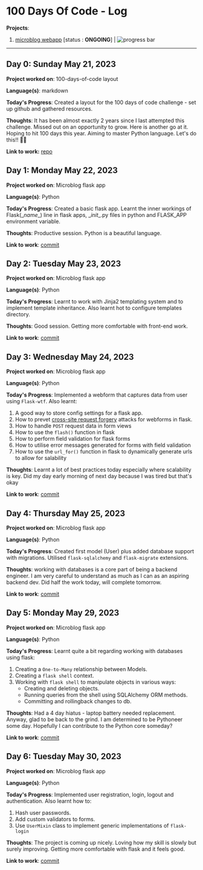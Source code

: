 # 100 Days Of Code - Log

**Projects**:

1. [microblog webapp](https://github.com/RonCollins-MM/microblog) [status : **ONGOING**] | ![progress bar](https://geps.dev/progress/21)

---

## Day 0: Sunday May 21, 2023

**Project worked on**: 100-days-of-code layout

**Language(s)**: markdown

**Today's Progress**: Created a layout for the 100 days of code challenge - set up github and gathered resources.

**Thoughts**: It has been almost exactly 2 years since I last attempted this challenge.
Missed out on an opportunity to grow. Here is another go at it.
Hoping to hit 100 days this year. Aiming to master Python language. Let's do this!! 💪🏾

**Link to work:** [repo](https://github.com/RonCollins-MM/100-days-of-code)

## Day 1: Monday May 22, 2023

**Project worked on**: Microblog flask app

**Language(s)**: Python

**Today's Progress**: Created a basic flask app. Learnt the inner workings of
Flask(\__name__) line in flask apps, \__init__.py files in python and FLASK_APP environment variable.

**Thoughts**: Productive session. Python is a beautiful language.

**Link to work**: [commit](https://github.com/RonCollins-MM/microblog/commit/28ff8af631d7c2bbbae45d70bef32d91931ceece)

## Day 2: Tuesday May 23, 2023

**Project worked on**: Microblog flask app

**Language(s)**: Python

**Today's Progress**: Learnt to work with Jinja2 templating system and to implement
template inheritance. Also learnt hot to configure templates directory.

**Thoughts**: Good session. Getting more comfortable with front-end work.

**Link to work**: [commit](https://github.com/RonCollins-MM/microblog/commit/b774a6af241f6043db4c2bc3764f4426cb5e8a99)

## Day 3: Wednesday May 24, 2023

**Project worked on**: Microblog flask app

**Language(s)**: Python

**Today's Progress**: Implemented a webform that captures data from user using `Flask-wtf`.
Also learnt:

1. A good way to store config settings for a flask app.
2. How to prevet [cross-site request forgery](https://en.wikipedia.org/wiki/Cross-site_request_forgery) attacks for webforms in flask.
3. How to handle `POST` request data in form views
4. How to use the `flash()` function in flask
5. How to perform field validation for flask forms
6. How to utilise error messages generated for forms with field validation
7. How to use the `url_for()` function in flask to dynamically generate urls to allow for salability

**Thoughts**: Learnt a lot of best practices today especially where scalability is key. Did my day early morning of next day because I was tired but that's okay

**Link to work**: [commit](https://github.com/RonCollins-MM/microblog/commit/6aca3aca42ac42825c64ca478a9a1364588cc973)

## Day 4: Thursday May 25, 2023

**Project worked on**: Microblog flask app

**Language(s)**: Python

**Today's Progress**: Created first model (User) plus added database support with migrations. Utilised `flask-sqlalchemy` and `flask-migrate` extensions.

**Thoughts**: working with databases is a core part of being a backend engineer. I am very careful to understand as much as I can as an aspiring backend dev. Did half the work today, will complete tomorrow.

**Link to work**: [commit](https://github.com/RonCollins-MM/micACroblog/commit/f6a2f4e297f49c18764ee2be725385089c896b35)

## Day 5: Monday May 29, 2023

**Project worked on**: Microblog flask app

**Language(s)**: Python

**Today's Progress**: Learnt quite a bit regarding working with databases
using flask:

1. Creating a `One-to-Many` relationship between Models.
2. Creating a `flask shell` context.
3. Working with `flask shell` to manipulate objects in various ways:
    * Creating and deleting objects.
    * Running queries from the shell using SQLAlchemy ORM methods.
    * Committing and rollingback changes to db.

**Thoughts**: Had a 4 day hiatus - laptop battery needed replacement. Anyway,
glad to be back to the grind. I am determined to be Pythoneer some day.
Hopefully I can contribute to the Python core someday?

**Link to work**: [commit](https://github.com/RonCollins-MM/microblog/commit/0a108230bb86e07e1ca6a358c65282940c7ad736)

## Day 6: Tuesday May 30, 2023

**Project worked on**: Microblog flask app

**Language(s)**: Python

**Today's Progress**: Implemented user registration, login, logout and
authentication. Also learnt how to:

1. Hash user passwords.
2. Add custom validators to forms.
3. Use `UserMixin` class to implement generic implementations of `flask-login`

**Thoughts**: The project is coming up nicely. Loving how my skill is slowly
but surely improving. Getting more comfortable with flask and it feels good.

**Link to work**: [commit](https://github.com/RonCollins-MM/microblog/commit/46b9f8d316b3bd2d14fd8e795ecf509e93236ba4)
